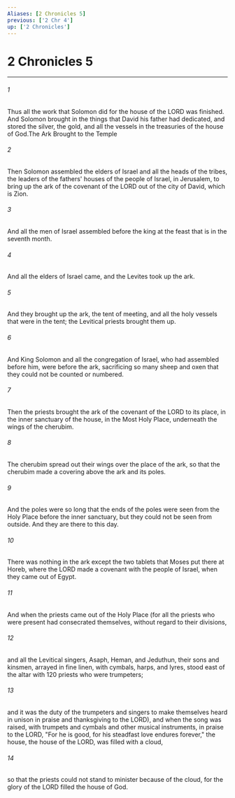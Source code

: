 ```yaml
---
Aliases: [2 Chronicles 5]
previous: ['2 Chr 4']
up: ['2 Chronicles']
---
```

# 2 Chronicles 5

***

 

###### 1 
Thus all the work that Solomon did for the house of the LORD was finished. And Solomon brought in the things that David his father had dedicated, and stored the silver, the gold, and all the vessels in the treasuries of the house of God.The Ark Brought to the Temple
 
 

###### 2 
Then Solomon assembled the elders of Israel and all the heads of the tribes, the leaders of the fathers' houses of the people of Israel, in Jerusalem, to bring up the ark of the covenant of the LORD out of the city of David, which is Zion. 
 

###### 3 
And all the men of Israel assembled before the king at the feast that is in the seventh month. 
 

###### 4 
And all the elders of Israel came, and the Levites took up the ark. 
 

###### 5 
And they brought up the ark, the tent of meeting, and all the holy vessels that were in the tent; the Levitical priests brought them up. 
 

###### 6 
And King Solomon and all the congregation of Israel, who had assembled before him, were before the ark, sacrificing so many sheep and oxen that they could not be counted or numbered. 
 

###### 7 
Then the priests brought the ark of the covenant of the LORD to its place, in the inner sanctuary of the house, in the Most Holy Place, underneath the wings of the cherubim. 
 

###### 8 
The cherubim spread out their wings over the place of the ark, so that the cherubim made a covering above the ark and its poles. 
 

###### 9 
And the poles were so long that the ends of the poles were seen from the Holy Place before the inner sanctuary, but they could not be seen from outside. And they are there to this day. 
 

###### 10 
There was nothing in the ark except the two tablets that Moses put there at Horeb, where the LORD made a covenant with the people of Israel, when they came out of Egypt. 
 

###### 11 
And when the priests came out of the Holy Place (for all the priests who were present had consecrated themselves, without regard to their divisions, 
 

###### 12 
and all the Levitical singers, Asaph, Heman, and Jeduthun, their sons and kinsmen, arrayed in fine linen, with cymbals, harps, and lyres, stood east of the altar with 120 priests who were trumpeters; 
 

###### 13 
and it was the duty of the trumpeters and singers to make themselves heard in unison in praise and thanksgiving to the LORD), and when the song was raised, with trumpets and cymbals and other musical instruments, in praise to the LORD,
 "For he is good, 
 for his steadfast love endures forever,"
 the house, the house of the LORD, was filled with a cloud, 
 

###### 14 
so that the priests could not stand to minister because of the cloud, for the glory of the LORD filled the house of God.
 
